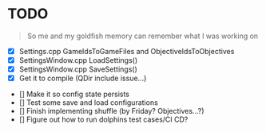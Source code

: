 # TODO

> So me and my goldfish memory can remember what I was working on

- [x] Settings.cpp GameIdsToGameFiles and ObjectiveIdsToObjectives
- [x] SettingsWindow.cpp LoadSettings()
- [x] SettingsWindow.cpp SaveSettings()
- [x] Get it to compile (QDir include issue...)
- [] Make it so config state persists
- [] Test some save and load configurations
- [] Finish implementing shuffle (by Friday? Objectives...?)
- [] Figure out how to run dolphins test cases/CI CD?
